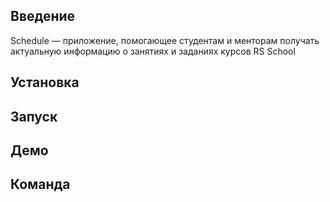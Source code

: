 ## Введение

Schedule — приложение, помогающее студентам и менторам получать актуальную информацию о занятиях и заданиях курсов RS School

## Установка

## Запуск

## Демо

## Команда